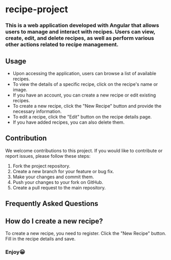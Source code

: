 # recipe-project
### This is a web application developed with Angular that allows users to manage and interact with recipes. Users can view, create, edit, and delete recipes, as well as perform various other actions related to recipe management.
## Usage
* Upon accessing the application, users can browse a list of available recipes.
* To view the details of a specific recipe, click on the recipe's name or image.
* If you have an account, you can create a new recipe or edit existing recipes.
* To create a new recipe, click the "New Recipe" button and provide the necessary information.
* To edit a recipe, click the "Edit" button on the recipe details page.
* If you have added recipes, you can also delete them.

## Contribution
We welcome contributions to this project. If you would like to contribute or report issues, please follow these steps:
1. Fork the project repository.
2. Create a new branch for your feature or bug fix.
3. Make your changes and commit them.
4. Push your changes to your fork on GitHub.
5. Create a pull request to the main repository.

## Frequently Asked Questions
## How do I create a new recipe?
To create a new recipe, you need to register. Click the "New Recipe" button. Fill in the recipe details and save.

### Enjoy😀
